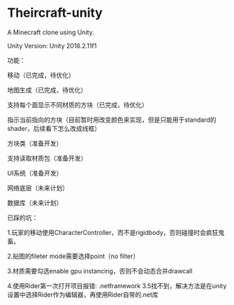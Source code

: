 # Theircraft-unity
A Minecraft clone using Unity.

Unity Version: Unity 2018.2.11f1

功能：

移动（已完成，待优化）

地图生成（已完成，待优化）

支持每个面显示不同材质的方块（已完成，待优化）

指示当前指向的方块（目前暂时用改变颜色来实现，但是只能用于standard的shader，后续看下怎么改成线框）

方块类（准备开发）

支持读取材质包（准备开发）

UI系统（准备开发）

网络底层（未来计划）

数据库（未来计划）


已踩的坑：

1.玩家的移动使用CharacterController，而不是rigidbody，否则碰撞时会疯狂鬼畜。

2.贴图的fileter mode需要选择point（no filter）

3.材质需要勾选enable gpu instancing，否则不会动态合并drawcall

4.使用Rider第一次打开项目报错: .netframework 3.5找不到，解决方法是在unity 设置中选择Rider作为编辑器，再使用Rider自带的.net库
